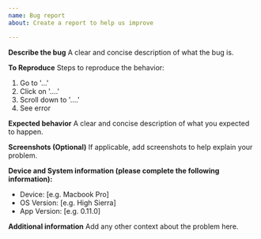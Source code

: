 ```yaml
---
name: Bug report
about: Create a report to help us improve

---
```


**Describe the bug**
A clear and concise description of what the bug is.

**To Reproduce**
Steps to reproduce the behavior:
1. Go to '...'
2. Click on '....'
3. Scroll down to '....'
4. See error

**Expected behavior**
A clear and concise description of what you expected to happen.

**Screenshots (Optional)**
If applicable, add screenshots to help explain your problem.

**Device and System information (please complete the following information):**
 - Device: [e.g. Macbook Pro]
 - OS Version: [e.g. High Sierra]
 - App Version: [e.g. 0.11.0]

**Additional information**
Add any other context about the problem here.
